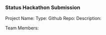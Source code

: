 ### Status Hackathon Submission
Project Name: <!-- What we should call you when you win -->
Type: <!-- DApp / Bot / Commands -->
Github Repo: <!-- optional, send in your pull request with a comment that says "fixes #thisissuenumber" -->
Description:
<!-- What do you intend to create? -->

Team Members:
<!--
For each team member please fill out:
Preferred Name: Jarrad
Github Handle: @jarradh
Slack Username: @jarradhope
Twitter Handle *optional*: @jarradhope
-->